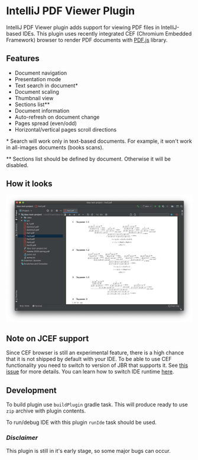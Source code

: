 # IntelliJ PDF Viewer Plugin

IntelliJ PDF Viewer plugin adds support for viewing PDF files in IntelliJ-based IDEs. This plugin uses recently integrated CEF (Chromium Embedded Framework) browser to render PDF documents with [PDF.js](https://mozilla.github.io/pdf.js/) library.

## Features

- Document navigation
- Presentation mode
- Text search in document*
- Document scaling
- Thumbnail view
- Sections list**
- Document information
- Auto-refresh on document change
- Pages spread (even/odd)
- Horizontal/vertical pages scroll directions

\* Search will work only in text-based documents. For example, it won't work in all-images documents (books scans).

** Sections list should be defined by document. Otherwise it will be disabled. 

## How it looks

![Plugin screenshot](images/plugin-screenshot.png)

## Note on JCEF support

Since CEF browser is still an experimental feature, there is a high chance that it is not shipped by default with your IDE. To be able to use CEF functionality you need to switch to version of JBR that supports it. See [this issue](https://youtrack.jetbrains.com/issue/IDEA-231833#focus=streamItem-27-3993099.0-0) for more details. You can learn how to switch IDE runtime [here](https://www.jetbrains.com/help/idea/switching-boot-jdk.html).

## Development

To build plugin use `buildPlugin` gradle task. This will produce ready to use `zip` archive with plugin contents.

To run/debug IDE with this plugin `runIde` task should be used.

### *Disclaimer*

This plugin is still in it's early stage, so some major bugs can occur.
